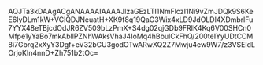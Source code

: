 AQJTa3kDAAgACgANAAAAIAAAAJlzaGEzLTI1NmFlczI1Ni9vZmJDQk9S6KeE6IyDLm1kW+VClQDJNeuatH+XK9f8q19QaG3Wix4xLD9JdOLDl4XDmbrlFu7YYX48eTBjcdOdJR6ZV509bLzPmX+S4dg02qjGDb9FRIK4Kq6V00SHCn0Mfpe1yYaBo7mkAbllPZNhWAksVhaJ4IoMq4hBbulCkFhQ/200teIYyUDtCCM8i7Gbrq2xXyY3Dgf+eV32bCU3godOTwARwXQ2Z7Mwju4ew9W7/z3VSEldLOrjoKIn4nnD+Zh751b2tOc=